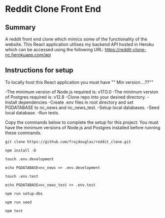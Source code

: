 # Reddit Clone Front End

## Summary

A reddit front end clone which mimics some of the functionality of the website. This React application utilises my backend API hosted in Heroku which can be accessed using the following URL: https://reddit-clone-nc.herokuapp.com/api

## Instructions for setup

To locally host this React application you must have "" Min version....??""

-The minimum version of Node.js required is: v17.0.0
-The minimum version of Postgres required is: v12.8
-Clone repo into your desired directory.
-Install dependencies
-Create .env files in root directory and set PGDATABASE to nc_news and nc_news_test.
-Setup local databases.
-Seed local database.
-Run tests.

Copy the commands below to complete the setup for this project:
You must have the minimum versions of Node.js and Postgres installed before running these commands.

```
git clone https://github.com/frajdouglas/reddit_clone.git

npm install -D

touch .env.development

echo PGDATABASE=nc_news >> .env.development

touch .env.test

echo PGDATABASE=nc_news_test >> .env.test

npm run setup-dbs

npm run seed

npm test

```